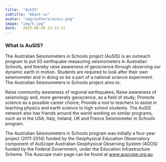 ```yaml
---
title:  "AuSIS"
subtitle: "About us"
avatar: "img/authors/ausis.png"
image: "img/b.jpg"
date:   2023-06-30 12:12:12
---
```

### What is AuSIS?

The Australian Seismometers in Schools project (AuSIS) is an outreach program to put 50 earthquake-measuring seismometers in Australian Schools, and thereby raise awareness of geoscience through observing our dynamic earth in motion. Students are required to look after their own seismometer and in doing so be a part of a national science experiment. The Australian Seismometers in Schools project aims to:

Raise community awareness of regional earthquakes;
Raise awareness of seismology and, more generally geoscience, as a field of study;
Promote science as a possible career choice;
Provide a tool to teachers to assist in teaching physics and earth science to high school students.
The AuSIS network also has friends around the world working on similar programs, such as in the USA, Italy, Ireland, UK and France Seismometer in Schools program.

The Australian Seismometers in Schools program was initially a four-year project (2011-2014) funded by the Geophysical Education Observatory component of AuScope Australian Geophysical Observing System (AGOS) funded by the Federal Government, under the Education Infrastructure Scheme. The Auscope main page can be found at www.auscope.org.au.
